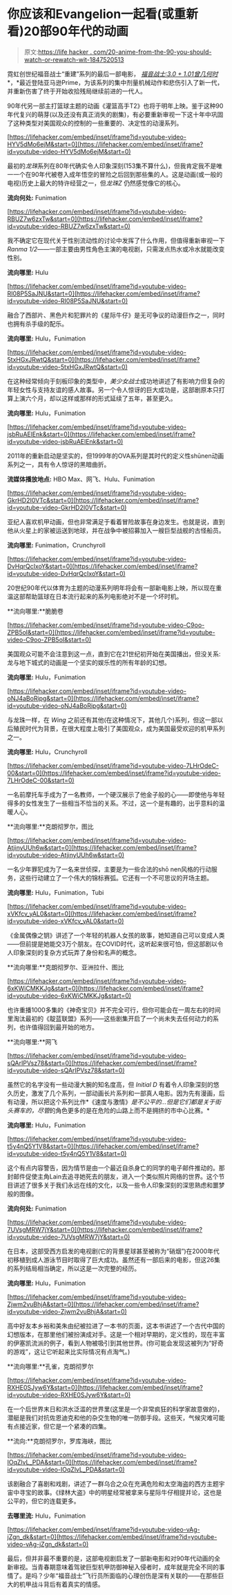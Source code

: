 # 你应该和Evangelion一起看(或重新看)20部90年代的动画

> 原文:[https://life hacker . com/20-anime-from-the-90-you-should-watch-or-rewatch-wit-1847520513](https://lifehacker.com/20-anime-from-the-90s-you-should-watch-or-rewatch-wit-1847520513)

霓虹创世纪福音战士“重建”系列的最后一部电影， [*福音战士:3.0 + 1.01曾几何时*](https://youtu.be/GZfuWMDEJpw) *，*最近登陆亚马逊Prime，为该系列的集中剂量机械动作和悲伤引入了新一代，并重新伤害了终于开始收拾残局继续前进的一代人。

90年代另一部主打篮球主题的动画《灌篮高手T2》也将于明年上映。鉴于这种90年代复兴的萌芽(以及还没有真正消失的剧集)，有必要重新审视一下这十年中巩固了这种类型对美国观众的控制的一些重要的、决定性的动漫系列。

 [https://lifehacker.com/embed/inset/iframe?id=youtube-video-HYV5dMo6ejM&start=0](https://lifehacker.com/embed/inset/iframe?id=youtube-video-HYV5dMo6ejM&start=0) 

最初的*龙珠*系列在80年代确实令人印象深刻(153集不算什么)，但我肯定我不是唯一一个在90年代被卷入成年悟空的冒险之后回到那些集的人。这是动画(或一般的电视)历史上最大的特许经营之一，但*龙珠Z* 仍然感觉像它的核心。

**流向何处:** Funimation

 [https://lifehacker.com/embed/inset/iframe?id=youtube-video-RBUZ7w6zxTw&start=0](https://lifehacker.com/embed/inset/iframe?id=youtube-video-RBUZ7w6zxTw&start=0) 

我不确定它在现代关于性别流动性的讨论中发挥了什么作用，但值得重新审视一下*Ranma 1/2*——一部主要由男性角色主演的电视剧，只需泼点热水或冷水就能改变性别。

**流向哪里:** Hulu

 [https://lifehacker.com/embed/inset/iframe?id=youtube-video-RI08P5SaJNU&start=0](https://lifehacker.com/embed/inset/iframe?id=youtube-video-RI08P5SaJNU&start=0) 

融合了西部片、黑色片和犯罪片的《星际牛仔》是无可争议的动漫巨作之一，同时也拥有杀手级的配乐。

**流向哪里:** Hulu，Funimation

 [https://lifehacker.com/embed/inset/iframe?id=youtube-video-5txHGxJRwtQ&start=0](https://lifehacker.com/embed/inset/iframe?id=youtube-video-5txHGxJRwtQ&start=0) 

在这种经常倾向于刻板印象的类型中，*美少女战士*成功地讲述了有影响力但复杂的年轻女性与支持友谊的感人故事。另一个令人惊讶的巨大成功是，这部剧原本只打算上演六个月，却以这样或那样的形式延续了五年，甚至更久。

**流向哪里:** Hulu，Funimation

 [https://lifehacker.com/embed/inset/iframe?id=youtube-video-jsbRuAElEnk&start=0](https://lifehacker.com/embed/inset/iframe?id=youtube-video-jsbRuAElEnk&start=0) 

2011年的重新启动是坚实的，但1999年的OVA系列是其时代的定义性shūnen动画系列之一，具有令人惊讶的黑暗曲折。

**流媒体播放地点:** HBO Max、网飞、Hulu、Funimation

 [https://lifehacker.com/embed/inset/iframe?id=youtube-video-GkrHD2I0VTc&start=0](https://lifehacker.com/embed/inset/iframe?id=youtube-video-GkrHD2I0VTc&start=0) 

亚纪人喜欢机甲动画，但也非常满足于看着冒险故事在身边发生。也就是说，直到他从火星上的家被运送到地球，并在战争中被招募加入一艘巨型战舰的古怪船员。

**流向哪里:** Funimation，Crunchyroll

 [https://lifehacker.com/embed/inset/iframe?id=youtube-video-DvHqrQcIxoY&start=0](https://lifehacker.com/embed/inset/iframe?id=youtube-video-DvHqrQcIxoY&start=0) 

20世纪90年代以体育为主题的动漫系列明年将会有一部新电影上映，所以现在重温这部帮助篮球在日本流行起来的系列电影绝对不是一个坏时机。

**流向哪里:**脆脆卷

 [https://lifehacker.com/embed/inset/iframe?id=youtube-video-C9oo-ZPB5oI&start=0](https://lifehacker.com/embed/inset/iframe?id=youtube-video-C9oo-ZPB5oI&start=0) 

美国观众可能不会注意到这一点，直到它在21世纪初开始在美国播出，但没关系:龙与地下城式的动画是一个坚实的娱乐性的所有年龄的幻想。

**流向哪里:** Hulu，Funimation

 [https://lifehacker.com/embed/inset/iframe?id=youtube-video-oNJ4aBoRipg&start=0](https://lifehacker.com/embed/inset/iframe?id=youtube-video-oNJ4aBoRipg&start=0) 

与龙珠一样，在 *Wing* 之前还有其他(在这种情况下，其他几个)系列，但这一部以后殖民时代为背景，在很大程度上吸引了美国观众，成为美国最受欢迎的机甲系列之一。

**流向哪里:** Hulu，Crunchyroll

 [https://lifehacker.com/embed/inset/iframe?id=youtube-video-7LHrOdeC-00&start=0](https://lifehacker.com/embed/inset/iframe?id=youtube-video-7LHrOdeC-00&start=0) 

一名前摩托车手成为了一名教师，一个硬汉展示了他金子般的心——即使他与年轻得多的女性发生了一些相当不恰当的关系。不过，这一个是有趣的，出乎意料的温暖人心。

**流向哪里:**克朗彻罗尔，图比

 [https://lifehacker.com/embed/inset/iframe?id=youtube-video-AtjinyUUh6w&start=0](https://lifehacker.com/embed/inset/iframe?id=youtube-video-AtjinyUUh6w&start=0) 

一名少年罪犯成为了一名来世侦探，主要是为一些合法的shō nen风格的行动服务，这些行动建立了一个伟大的锦标赛弧。它还有一个不可思议的开场主题。

**流向哪里:** Hulu，Funimation，Tubi

 [https://lifehacker.com/embed/inset/iframe?id=youtube-video-xVKfcv_yAL0&start=0](https://lifehacker.com/embed/inset/iframe?id=youtube-video-xVKfcv_yAL0&start=0) 

《金属偶像之钥》讲述了一个年轻的机器人女孩的故事，她知道自己可以变成人类——但前提是她能交3万个朋友。在COVID时代，这听起来很可怕，但这部剧以令人印象深刻的复杂方式玩弄了身份和名声的概念。

**流向哪里:**克朗彻罗尔、亚洲拉什、图比

 [https://lifehacker.com/embed/inset/iframe?id=youtube-video-6xKWiCMKKJg&start=0](https://lifehacker.com/embed/inset/iframe?id=youtube-video-6xKWiCMKKJg&start=0) 

也许重播1000多集的《神奇宝贝》并不完全可行，但你可能会在一周左右的时间里淘汰最初的《靛蓝联盟》系列——这些剧集开启了一个尚未失去任何动力的系列，也许值得回到最开始的地方。

**流向哪里:**网飞

 [https://lifehacker.com/embed/inset/iframe?id=youtube-video-sQArIPVsz78&start=0](https://lifehacker.com/embed/inset/iframe?id=youtube-video-sQArIPVsz78&start=0) 

虽然它的名字没有一些动漫大腕的知名度高，但 *Initial D* 有着令人印象深刻的悠久历史，激发了几个系列，一部动画长片系列和一部真人电影。因为先有漫画，后有动漫，所以把这个系列比作*《速度与激情》*是不公平的...但是它们都是关于街头赛车的，尽管*的角色更多的是在危险的山路上而不是拥挤的市中心比赛。*

**流向哪里:** Hulu，Funimation

 [https://lifehacker.com/embed/inset/iframe?id=youtube-video-t5y4nQ5Y1V8&start=0](https://lifehacker.com/embed/inset/iframe?id=youtube-video-t5y4nQ5Y1V8&start=0) 

这个有点内容警告，因为情节是由一个最近自杀身亡的同学的电子邮件推动的。那封邮件促使主角Lain去追寻她死去的朋友，进入一个类似照片网络的世界。这个节目讲述了很多关于我们永远在线的文化，以及一些令人印象深刻的深思熟虑和噩梦般的图像。

**流向何处:** Funimation

 [https://lifehacker.com/embed/inset/iframe?id=youtube-video-7UVsgMRW7jY&start=0](https://lifehacker.com/embed/inset/iframe?id=youtube-video-7UVsgMRW7jY&start=0) 

在日本，这部受西方启发的电视剧(它的背景星球甚至被称为“硝烟”)在2000年代初移植到成人游泳节目时取得了巨大成功。虽然还有一部后来的电影，但这26集的系列结局相当确定，所以这是一次完整的经历。

**流向哪里:** Hulu，Funimation

 [https://lifehacker.com/embed/inset/iframe?id=youtube-video-Zjwm2vuBhjA&start=0](https://lifehacker.com/embed/inset/iframe?id=youtube-video-Zjwm2vuBhjA&start=0) 

高中好友本乡裕和美朱由纪被拉进了一本书的页面，这本书讲述了一个古代中国的幻想版本，在那里他们被扮演成对手。这是一个相对早期的，定义性的，现在丰富的伊塞凯流派的例子，看到人物被吸引到其他世界。(你可能会发现这被列为“好奇的游戏”，这让它听起来比实际情况有点淘气。)

**流向哪里:**孔雀，克朗彻罗尔

 [https://lifehacker.com/embed/inset/iframe?id=youtube-video-RXHE0SJyw6Y&start=0](https://lifehacker.com/embed/inset/iframe?id=youtube-video-RXHE0SJyw6Y&start=0) 

在一个后世界末日和洪水泛滥的世界里(这里是一个非常疯狂的科学家故意做的)，潜艇是我们对抗佐恩迪克和他的杂交生物的唯一防御手段。这些天，气候灾难可能有点接近家，但它是一个紧凑的四集。

**流向:**克朗彻罗尔，罗库海峡，图比

 [https://lifehacker.com/embed/inset/iframe?id=youtube-video-IOqZlvL_PDA&start=0](https://lifehacker.com/embed/inset/iframe?id=youtube-video-IOqZlvL_PDA&start=0) 

该剧融合了喜剧和戏剧，讲述了一群乌合之众在充满危险和太空海盗的西方主题宇宙中寻宝的故事。《绿林大盗》中的明星经常被拿来与星际牛仔相提并论，这也是公平的，但它的连载更多。

**去哪里流:** Hulu，Funimation

 [https://lifehacker.com/embed/inset/iframe?id=youtube-video-vAg-jZgn_dk&start=0](https://lifehacker.com/embed/inset/iframe?id=youtube-video-vAg-jZgn_dk&start=0) 

最后，但并非最不重要的是，这部电视剧启发了一部新电影和对90年代动画的全新审视。当青春期意味着驾驶巨型机甲防御神秘入侵者时，成年就是完全不同的事情了。是吗？少年“福音战士”飞行员所面临的心理创伤是深有关联的——在那些巨大的机甲战斗背后有着真实的情感。